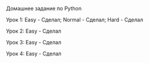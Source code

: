 Домашнее задание по Python

Урок 1: Easy - Сделал; Normal - Сделал; Hard - Сделал

Урок 2: Easy - Сделал

Урок 3: Easy - Сделал

Урок 4: Easy - Сделал
